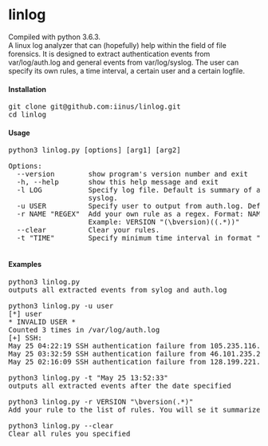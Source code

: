 # linlog
Compiled with python 3.6.3. \
A linux log analyzer that can (hopefully) help within the field of file forensics. It is designed to extract authentication events from 
var/log/auth.log and general events from var/log/syslog. The user can specify its own rules, a time interval, a certain user and a certain
logfile. 

#### Installation
<pre>
git clone git@github.com:iinus/linlog.git 
cd linlog
</pre>

#### Usage 
<pre>
python3 linlog.py [options] [arg1] [arg2] 

Options: 
  --version        show program's version number and exit 
  -h, --help       show this help message and exit 
  -l LOG           Specify log file. Default is summary of auth.log and
                   syslog. 
  -u USER          Specify user to output from auth.log. Default is all users. 
  -r NAME "REGEX"  Add your own rule as a regex. Format: NAME "REGEX".
                   Example: VERSION "(\bversion)((.*))" 
  --clear          Clear your rules. 
  -t "TIME"        Specify minimum time interval in format "Jan 7 17:35:37". 

</pre>

#### Examples
<pre>
python3 linlog.py
outputs all extracted events from sylog and auth.log

python3 linlog.py -u user
[*] user
* INVALID USER *
Counted 3 times in /var/log/auth.log
[+] SSH:  
May 25 04:22:19 SSH authentication failure from 105.235.116.254 port 48680
May 25 03:32:59 SSH authentication failure from 46.101.235.214 port 39336
May 25 02:16:09 SSH authentication failure from 128.199.221.18 port 38716

python3 linlog.py -t "May 25 13:52:33"
outputs all extracted events after the date specified

python3 linlog.py -r VERSION "\bversion(.*)"
Add your rule to the list of rules. You will se it summarized at the bottom next time you run linlog.

python3 linlog.py --clear
Clear all rules you specified
</pre>
